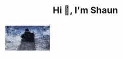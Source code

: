 <h1 align="center">Hi 👋, I'm Shaun</h1>
<p align="left"></p>

![a really cool aokiji gif](aokiji.gif)
